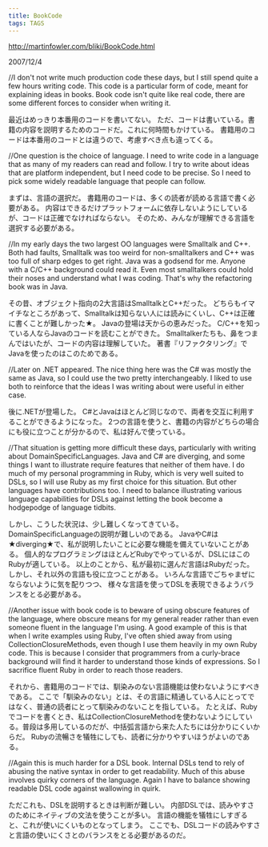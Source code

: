 ```yaml
---
title: BookCode
tags: TAGS
---
```


http://martinfowler.com/bliki/BookCode.html

2007/12/4

//I don't not write much production code these days, but I still spend quite a few hours writing code. This code is a particular form of code, meant for explaining ideas in books. Book code isn't quite like real code, there are some different forces to consider when writing it.

最近はめっきり本番用のコードを書いてない。
ただ、コードは書いている。書籍の内容を説明するためのコードだ。これに何時間もかけている。
書籍用のコードは本番用のコードとは違うので、考慮すべき点も違ってくる。

//One question is the choice of language. I need to write code in a language that as many of my readers can read and follow. I try to write about ideas that are platform independent, but I need code to be precise. So I need to pick some widely readable language that people can follow.

まずは、言語の選択だ。
書籍用のコードは、多くの読者が読める言語で書く必要がある。
内容はできるだけプラットフォームに依存しないようにしているが、コードは正確でなければならない。
そのため、みんなが理解できる言語を選択する必要がある。

//In my early days the two largest OO languages were Smalltalk and C++. Both had faults, Smalltalk was too weird for non-smalltalkers and C++ was too full of sharp edges to get right. Java was a godsend for me. Anyone with a C/C++ background could read it. Even most smalltalkers could hold their noses and understand what I was coding. That's why the refactoring book was in Java.

その昔、オブジェクト指向の2大言語はSmalltalkとC++だった。
どちらもイマイチなところがあって、Smalltalkは知らない人には読みにくいし、C++は正確に書くことが難しかった★。
Javaの登場は天からの恵みだった。
C/C++を知っている人ならJavaのコードを読むことができた。
Smalltalkerたちも、鼻をつまんではいたが、コードの内容は理解していた。
著書『リファクタリング』でJavaを使ったのはこのためである。

//Later on .NET appeared. The nice thing here was the C# was mostly the same as Java, so I could use the two pretty interchangeably. I liked to use both to reinforce that the ideas I was writing about were useful in either case.

後に.NETが登場した。
C#とJavaはほとんど同じなので、両者を交互に利用することができるようになった。
2つの言語を使うと、書籍の内容がどちらの場合にも役に立つことが分かるので、私は好んで使っている。

//That situation is getting more difficult these days, particularly with writing about DomainSpecificLanguages. Java and C# are diverging, and some things I want to illustrate require features that neither of them have. I do much of my personal programming in Ruby, which is very well suited to DSLs, so I will use Ruby as my first choice for this situation. But other languages have contributions too. I need to balance illustrating various language capabilities for DSLs against letting the book become a hodgepodge of language tidbits.

しかし、こうした状況は、少し難しくなってきている。
DomainSpecificLanguageの説明が難しいのである。
JavaやC#は★diverging★で、私が説明したいことに必要な機能を備えていないことがある。
個人的なプログラミングはほとんどRubyでやっているが、DSLにはこのRubyが適している。
以上のことから、私が最初に選んだ言語はRubyだった。
しかし、それ以外の言語も役に立つことがある。
いろんな言語でごちゃまぜにならないように気を配りつつ、
様々な言語を使ってDSLを表現できるようバランスをとる必要がある。

//Another issue with book code is to beware of using obscure features of the language, where obscure means for my general reader rather than even someone fluent in the language I'm using. A good example of this is that when I write examples using Ruby, I've often shied away from using CollectionClosureMethods, even though I use them heavily in my own Ruby code. This is because I consider that programmers from a curly-brace background will find it harder to understand those kinds of expressions. So I sacrifice fluent Ruby in order to reach those readers.

それから、書籍用のコードでは、馴染みのない言語機能は使わないようにすべきである。
ここで「馴染みのない」とは、その言語に精通している人にとってではなく、普通の読者にとって馴染みのないことを指している。
たとえば、Rubyでコードを書くとき、私はCollectionClosureMethodを使わないようにしている。普段は多用しているのだが、中括弧言語から来た人たちには分かりにくいからだ。
Rubyの流暢さを犠牲にしても、読者に分かりやすいほうがよいのである。

//Again this is much harder for a DSL book. Internal DSLs tend to rely of abusing the native syntax in order to get readability. Much of this abuse involves quirky corners of the language. Again I have to balance showing readable DSL code against wallowing in quirk.

ただこれも、DSLを説明するときは判断が難しい。
内部DSLでは、読みやすさのためにネイティブの文法を使うことが多い。
言語の機能を犠牲にしすぎると、これが使いにくいものとなってしまう。
ここでも、DSLコードの読みやすさと言語の使いにくさとのバランスをとる必要があるのだ。

